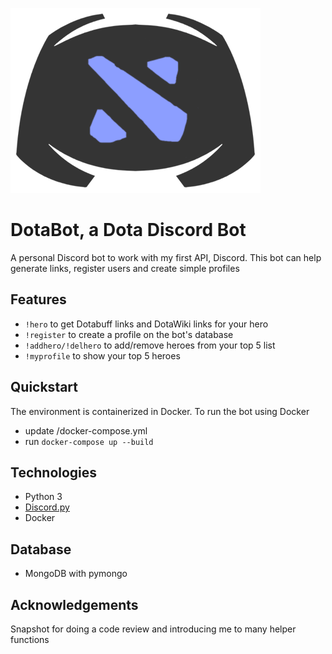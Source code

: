 ![Alt text](/dotabotlogo.png "Title")

# DotaBot, a Dota Discord Bot

A personal Discord bot to work with my first API, Discord. This bot can help generate links, register users and create simple profiles

## Features
* `!hero` to get Dotabuff links and DotaWiki links for your hero
* `!register` to create a profile on the bot's database
* `!addhero/!delhero` to add/remove heroes from your top 5 list
* `!myprofile` to show your top 5 heroes

## Quickstart

The environment is containerized in Docker. To run the bot using Docker
* update /docker-compose.yml
* run `docker-compose up --build `

## Technologies
* Python 3
* <a href = 'https://discordpy.readthedocs.io/en/latest/'>Discord.py</a>
* Docker

## Database
* MongoDB with pymongo

## Acknowledgements
Snapshot for doing a code review and introducing me to many helper functions
